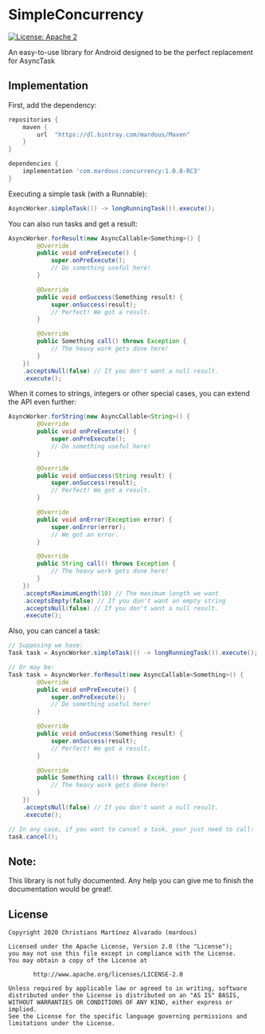 # SimpleConcurrency
[![License: Apache 2](https://img.shields.io/badge/License-Apache%202-blue.svg)](https://github.com/mardous/SimpleConcurrency/blob/master/LICENSE)

An easy-to-use library for Android designed to be the perfect replacement for AsyncTask

## Implementation
First, add the dependency:
```groovy
repositories {
    maven {
        url  "https://dl.bintray.com/mardous/Maven" 
    }
}

dependencies {
    implementation 'com.mardous:concurrency:1.0.0-RC3'
}
```

Executing a simple task (with a Runnable):

```java
AsyncWorker.simpleTask(() -> longRunningTask()).execute();
```

You can also run tasks and get a result:

```java
AsyncWorker.forResult(new AsyncCallable<Something>() {
        @Override
        public void onPreExecute() {
            super.onPreExecute();
            // Do something useful here!
        }

        @Override
        public void onSuccess(Something result) {
            super.onSuccess(result);
            // Perfect! We got a result.
        }

        @Override
        public Something call() throws Exception {
            // The heavy work gets done here!
        }
    })
    .acceptsNull(false) // If you don't want a null result.
    .execute();
```

When it comes to strings, integers or other special cases, you can extend the API even further:

```java
AsyncWorker.forString(new AsyncCallable<String>() {
        @Override
        public void onPreExecute() {
            super.onPreExecute();
            // Do something useful here!
        }

        @Override
        public void onSuccess(String result) {
            super.onSuccess(result);
            // Perfect! We got a result.
        }

        @Override
        public void onError(Exception error) {
            super.onError(error);
            // We got an error.
        }

        @Override
        public String call() throws Exception {
            // The heavy work gets done here!
        }
    })
    .acceptsMaximumLength(10) // The maximum length we want
    .acceptsEmpty(false) // If you don't want an empty string
    .acceptsNull(false) // If you don't want a null result.
    .execute();
```

Also, you can cancel a task:

```java
// Supposing we have:
Task task = AsyncWorker.simpleTask(() -> longRunningTask()).execute();

// Or may be:
Task task = AsyncWorker.forResult(new AsyncCallable<Something>() {
        @Override
        public void onPreExecute() {
            super.onPreExecute();
            // Do something useful here!
        }

        @Override
        public void onSuccess(Something result) {
            super.onSuccess(result);
            // Perfect! We got a result.
        }

        @Override
        public Something call() throws Exception {
            // The heavy work gets done here!
        }
    })
    .acceptsNull(false) // If you don't want a null result.
    .execute();

// In any case, if you want to cancel a task, your just need to call:
task.cancel();
```
## Note:
This library is not fully documented. Any help you can give me to finish the documentation would be great!.

## License
```
Copyright 2020 Christians Martínez Alvarado (mardous)

Licensed under the Apache License, Version 2.0 (the "License");
you may not use this file except in compliance with the License.
You may obtain a copy of the License at

       http://www.apache.org/licenses/LICENSE-2.0

Unless required by applicable law or agreed to in writing, software
distributed under the License is distributed on an "AS IS" BASIS,
WITHOUT WARRANTIES OR CONDITIONS OF ANY KIND, either express or implied.
See the License for the specific language governing permissions and
limitations under the License.
```

